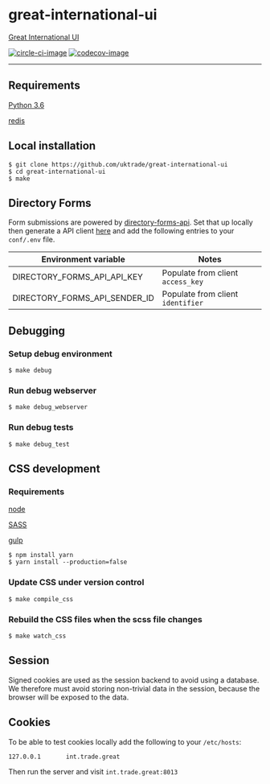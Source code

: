 # great-international-ui
[Great International UI](https://www.directory.exportingisgreat.gov.uk/)

[![circle-ci-image]][circle-ci]
[![codecov-image]][codecov]

---

## Requirements

[Python 3.6](https://www.python.org/downloads/release/python-360/)

[redis](https://redis.io/)

## Local installation

    $ git clone https://github.com/uktrade/great-international-ui
    $ cd great-international-ui
    $ make

## Directory Forms

Form submissions are powered by [directory-forms-api](https://github.com/uktrade/directory-forms-api). Set that up locally then generate a API client [here](http://forms.trade.great:8011/admin/client/client/) and add the following entries to your `conf/.env` file.

| Environment variable                                  | Notes                             |
| ----------------------------------------------------- | --------------------------------- |
| DIRECTORY_FORMS_API_API_KEY                           | Populate from client `access_key` |
| DIRECTORY_FORMS_API_SENDER_ID                         | Populate from client `identifier` |

## Debugging

### Setup debug environment

    $ make debug

### Run debug webserver

    $ make debug_webserver

### Run debug tests

    $ make debug_test

## CSS development

### Requirements

[node](https://nodejs.org/en/download/)

[SASS](http://sass-lang.com/)

[gulp](https://gulpjs.com/)


    $ npm install yarn
    $ yarn install --production=false


### Update CSS under version control

	$ make compile_css

### Rebuild the CSS files when the scss file changes

	$ make watch_css

## Session

Signed cookies are used as the session backend to avoid using a database. We therefore must avoid storing non-trivial data in the session, because the browser will be exposed to the data.

## Cookies

To be able to test cookies locally add the following to your `/etc/hosts`:

```
127.0.0.1       int.trade.great
```

Then run the server and visit `int.trade.great:8013`


[circle-ci-image]: https://circleci.com/gh/uktrade/great-international-ui/tree/master.svg?style=svg
[circle-ci]: https://circleci.com/gh/uktrade/great-international/tree/master

[codecov-image]: https://codecov.io/gh/uktrade/great-international-ui/branch/master/graph/badge.svg
[codecov]: https://codecov.io/gh/uktrade/great-international-ui
